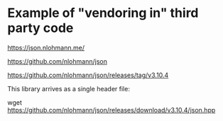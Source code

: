 # Example of "vendoring in" third party code

https://json.nlohmann.me/

https://github.com/nlohmann/json

https://github.com/nlohmann/json/releases/tag/v3.10.4

This library arrives as a single header file:

wget https://github.com/nlohmann/json/releases/download/v3.10.4/json.hpp
